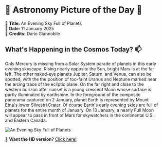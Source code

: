 # 🌌 **Astronomy Picture of the Day** 🌌

🔭 **Title:** An Evening Sky Full of Planets  
📅 **Date:** 11 January 2025  
📸 **Credits:** Dario Giannobile  

## **What's Happening in the Cosmos Today?** 📫

Only Mercury is missing from a Solar System parade of planets in this early evening skyscape. Rising nearly opposite the Sun, bright Mars is at the far left. The other naked-eye planets Jupiter, Saturn, and Venus, can also be spotted, with the the position of too-faint Uranus and Neptune marked near the arcing trace of the ecliptic plane. On the far right and close to the western horizon after sunset is a young crescent Moon whose surface is partly illuminated by earthshine.  In the foreground of the composite panorama captured on 2 January, planet Earth is represented by Mount Etna's lower Silvestri Crater. Of course Earth's early evening skies are full of planets for the entire month of January. On 13 January, a nearly Full Moon will appear to pass in front of Mars for skywatchers in the continental U.S. and Eastern Canada.


![An Evening Sky Full of Planets](https://apod.nasa.gov/apod/image/2501/PlanetsMoonSilvestriCraterCaptionLD600v1.jpg)

🌠 **Want the HD version?** [Click here!](https://apod.nasa.gov/apod/image/2501/PlanetsMoonSilvestriCraterCaptionLD.jpg)
